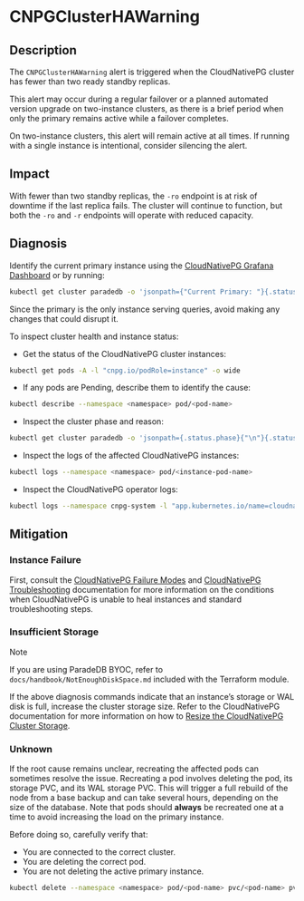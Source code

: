 # CNPGClusterHAWarning

## Description

The `CNPGClusterHAWarning` alert is triggered when the CloudNativePG cluster has fewer than two ready standby replicas.

This alert may occur during a regular failover or a planned automated version upgrade on two-instance clusters, as there is a brief period when only the primary remains active while a failover completes.

On two-instance clusters, this alert will remain active at all times. If running with a single instance is intentional, consider silencing the alert.

## Impact

With fewer than two standby replicas, the `-ro` endpoint is at risk of downtime if the last replica fails. The cluster will continue to function, but both the `-ro` and `-r` endpoints will operate with reduced capacity.

## Diagnosis

Identify the current primary instance using the [CloudNativePG Grafana Dashboard](https://grafana.com/grafana/dashboards/20417-cloudnativepg/) or by running:

```bash
kubectl get cluster paradedb -o 'jsonpath={"Current Primary: "}{.status.currentPrimary}{"; Target Primary: "}{.status.targetPrimary}{"\n"}' --namespace <namespace>
```

Since the primary is the only instance serving queries, avoid making any changes that could disrupt it.

To inspect cluster health and instance status:

- Get the status of the CloudNativePG cluster instances:

```bash
kubectl get pods -A -l "cnpg.io/podRole=instance" -o wide
```

- If any pods are Pending, describe them to identify the cause:

```bash
kubectl describe --namespace <namespace> pod/<pod-name>
```

- Inspect the cluster phase and reason:

```bash
kubectl get cluster paradedb -o 'jsonpath={.status.phase}{"\n"}{.status.phaseReason}{"\n"}' --namespace <namespace>
```

- Inspect the logs of the affected CloudNativePG instances:

```bash
kubectl logs --namespace <namespace> pod/<instance-pod-name>
```

- Inspect the CloudNativePG operator logs:

```bash
kubectl logs --namespace cnpg-system -l "app.kubernetes.io/name=cloudnative-pg"
```

## Mitigation

### Instance Failure

First, consult the [CloudNativePG Failure Modes](https://cloudnative-pg.io/documentation/current/failure_modes/) and [CloudNativePG Troubleshooting](https://cloudnative-pg.io/documentation/current/troubleshooting/) documentation for more information on the conditions when CloudNativePG is unable to heal instances and standard troubleshooting steps.

### Insufficient Storage

> [!NOTE]
> If you are using ParadeDB BYOC, refer to `docs/handbook/NotEnoughDiskSpace.md` included with the Terraform module.

If the above diagnosis commands indicate that an instance’s storage or WAL disk is full, increase the cluster storage size. Refer to the CloudNativePG documentation for more information on how to [Resize the CloudNativePG Cluster Storage](https://cloudnative-pg.io/documentation/current/troubleshooting/#storage-is-full).

### Unknown

If the root cause remains unclear, recreating the affected pods can sometimes resolve the issue. Recreating a pod involves deleting the pod, its storage PVC, and its WAL storage PVC. This will trigger a full rebuild of the node from a base backup and can take several hours, depending on the size of the database. Note that pods should **always** be recreated one at a time to avoid increasing the load on the primary instance.

Before doing so, carefully verify that:

- You are connected to the correct cluster.
- You are deleting the correct pod.
- You are not deleting the active primary instance.

```bash
kubectl delete --namespace <namespace> pod/<pod-name> pvc/<pod-name> pvc/<pod-name>-wal
```
